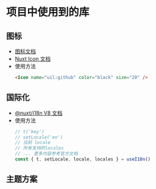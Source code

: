 # 项目中使用到的库

## 图标

- [图标文档](https://icones.js.org/)
- [Nuxt Icon 文档](https://nuxt.com/modules/icon)
- 使用方法
  ```html
  <Icon name="uil:github" color="black" size="20" />
  ```

## 国际化

- [@nuxt/i18n V8 文档](https://v8.i18n.nuxtjs.org/getting-started/setup)
- 使用方法
  ```typescript
  // t('key')
  // setLocale('en')
  // 当前 locale
  // 所有支持的locales
  // ... 更多内容参考官方文档
  const { t, setLocale, locale, locales } = useI18n()
  ```

## 主题方案
